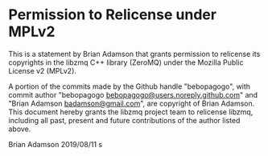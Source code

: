 # Permission to Relicense under MPLv2

This is a statement by Brian Adamson that grants permission to relicense its
copyrights in the libzmq C++ library (ZeroMQ) under the Mozilla Public License v2
(MPLv2).

A portion of the commits made by the Github handle "bebopagogo", with commit
author "bebopagogo <bebopagogo@users.noreply.github.com>" and "Brian Adamson
<badamson@gmail.com>", are copyright of Brian Adamson. This document hereby grants
the libzmq project team to relicense libzmq, including all past, present and
future contributions of the author listed above.

Brian Adamson 2019/08/11 s
